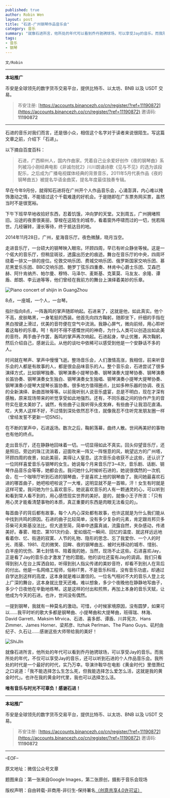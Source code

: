 ```yaml
---
published: true
author: Robin Wen
layout: post
title: "石进-广州钢琴作品音乐会"
category: 音乐
summary: "就像石进所言，他所处的年代可以看到乔丹驰骋球场，可以享受Jay的音乐。而我所处的年代，不仅可以享受Jay的音乐，还可以听到石进的个人作品音乐会。我所处的时代是一个最好的时代，实乃万幸。导演许鞍华在电影《黄金时代》里借萧红之口说道：「我不能选择怎么生怎么死，但我能选择怎么爱怎么活，这就是我的黄金时代」。也许在我的黄金时代里，我也可以选择怎么活。"
tags:
- 音乐
- 钢琴
---
```


`文/Robin`

***

**本站推广**

币安是全球领先的数字货币交易平台，提供比特币、以太坊、BNB 以及 USDT 交易。

> 币安注册: [https://accounts.binancezh.co/cn/register/?ref=11190872](https://accounts.binancezh.co/cn/register/?ref=11190872)
> 邀请码: **11190872**

***

石进的音乐对我们而言，还是很小众，相信这个名字对于读者来说很陌生。写这篇文章之前，介绍下「石进」。

以下摘自百度百科：

> 石进，广西柳州人，国内作曲家。凭着自己业余爱好创作《夜的钢琴曲》系列被冯小刚经典电影《非诚勿扰2》川川朗诵诗歌《见与不见》的选为该段配乐，之后成为广播电视媒体经典的背景音乐，2011年5月代表作品《夜的钢琴曲五》被提名华语金曲奖，提名年度最佳独奏专辑。

早在今年9月份，就得知石进将在广州开个人作品音乐会，心涌澎湃，内心难以掩饰激动之情，不能错过这个千载难逢的好机会。于是随即在广东票务网买票，虽然当时不是很宽裕。

下午下班早早地收拾好东西，忍着饥饿，冲向梦的天堂。又到周五，广州拥堵照旧。沿途的夜景很美丽，穿梭在这陌生的城市，看着窗外呼啸而过的一切，恍若隔世。几经辗转，漫长等待，终于抵达目的地。

2014年11月28日，广州，星海音乐厅。夜色微醺，晓月当空。

走进音乐厅，一台硕大的钢琴映入眼帘。环顾四周，早已有听众静坐等候。这是一个偌大的音乐厅，但稍显斑驳，透露出历史的痕迹。舞台在音乐厅的中央，四周环绕着一排又一排的座位。伦敦交响乐团、费城交响乐团、俄罗斯国家交响乐团、慕尼黑爱乐乐团、BBC交响乐团、鲍罗丁弦乐四重奏、林肯中心爵士乐团、艾森巴赫、阿什肯纳齐、帕尔曼、穆特、马泽尔、麦斯基、克莱莫、马友友、余隆、谭盾、郎朗、李云迪等等，他们曾经在我前方的舞台上演绎着美妙的乐章。

![Piano concert of shijin in GuangZhou](https://cdn.dbarobin.com/ny6YFsf.jpg)

8点，一座城，一个人，一台琴。

指针指向8点，一阵轰鸣的掌声随即响起。石进来了，这就是他，如此真实。他个不高，皮肤略黑，一身笔挺的西装。他首先向四方鞠躬，随即坐下，纤细的手指在黑白按键上滑过，优美的音符便在空气中流淌。我静心屏气，微向前倾，用心聆听着这每秒的乐章。呵！有时不得不感慨世间的神奇，为什么人类可以创造出如此美的音符。两手曲子作罢，轰鸣的掌声再次响起。石进起身，举止优雅，再次鞠躬，然后介绍自己，感谢云云。从他的谈吐中依稀可以感受到他是一个安静话不多的人。

时间就在琴声、掌声中慢慢飞逝。整场音乐会，人们激情高涨，我相信，前来听音乐会的人都是有故事的人，都是很会品味音乐的人。整个音乐会，石进尝试了很多演绎方式，比如钢琴独奏、钢琴演奏小提琴协奏、钢琴演奏大提琴协奏、钢琴演奏长笛协奏、钢琴演奏女生独白、钢琴演奏女生独唱、钢琴演奏小提琴大提琴协奏、钢琴演奏小提琴大提琴长笛协奏。很多地方值得圈点，比如多种乐器的协调、夜五的全新演绎、新曲首映等等。以前我听别人说音乐盛宴，总是不明白，现在才深有感触，原来现场带来的听觉享受如此地强烈。还有，不同乐器之间的协作产生的音符实在是太美妙了。诚然，有些曲子让我听得头皮发麻，有些曲子让我泪花直涌。哎，大男人这样不好，不过情到深处依然忍不住，就像我忍不住听完发朋友圈一样（曾经发誓不更新一切SNS）。

在不断的掌声中，石进返场。数次之后，鞠躬落幕，曲终人散。世间再美好的事物也有他的终点。

走出音乐厅，还在静静地回味着一切。一切显得如此不真实。回头仰望音乐厅，还是照旧。旁边的珠江流淌着，迎面吹来一阵又一阵惬意的风，眺望远方的广州塔，环顾四周的夜景，如此美丽，美得让人窒息。这次音乐会收获不止这些，还认识了一位同样喜爱音乐与钢琴的女生。她说每个月来音乐厅3~4次，音乐剧、话剧、钢琴作品音乐会等等，她都会去。我问她什么时候听石进的，她说很偶然的一次机会，在一个咖啡厅听到石进的钢琴曲，于是喜欢上他的钢琴曲了。我问她最喜欢石进的哪首曲子，她吧啦吧啦说了一大堆，这明显就不是一首嘛，汗！女生有时就是这样可爱。我问她为什么喜欢音乐，她说喜欢音乐的人有一颗通灵的心，可以听到和看到常人看不到的，用心感悟现实世界的美好。是的，就像小王子所言：「只有用心灵才能看清楚事物的本质，真正重要的东西是肉眼无法看见的」。

每首曲子的背后都有故事，每个人内心深处都有故事，也许这就是为什么我们能从中找到共鸣的原因。石进的曲子比较简单，没有多少复杂的元素，肯定跟肖邦贝多芬柴可夫斯基没法比。但大道至简，简单中透露真诚，流露自然，夹杂感动，传递美好。春雾、暗恋、第101次约会、爱如烟花一瞬间、回忆的温度、就这样远远地看着你、忆、街道的寂寞、人节的礼物、隐形的思念、忘了我爱你、一个人的时光、雨葵、1981、花的微笑、回眸、夜的钢琴曲五、被时光移动的城市、惜别、白羊座的忧伤、第七封情书、陪着我的她，当然，现场不止这些。石进喜欢Jay，正是看了Jay的音乐会才激发了他的潜能。他的谈吐还蛮有Jay的调调。我们只看得到别人在台上挥洒自如，听得到别人指尖传递的美妙音符，却看不到别人在背后的付出。他是一名网络工程师，俗称IT男，不是音乐科班，没有音乐功底，却通过自学达到这样的高度，这本身就是难以置信的。一位名气相对不大的音乐人登上北上广深的舞台，这本身就比登天还难。难以想象，多少个夜晚他在静静地写曲子，多少个日夜他在辛勤地练琴。这是这样的付出和煎熬，再加上本身的音乐天赋，让他成为今天的石进。也许，世间没有偶然。

一提到钢琴，我就有一种莫名的激动。可惜，小时候家境原因，没有圆梦，如果可以……我平时听的歌大多都是钢琴曲、小提琴曲和大提琴曲，班得瑞、林海、David Garrett、Maksim Mrvica、石进、喜多郎、谭盾、川井宪次、Hans Zimmer、James Horner、梁邦彦、Itzhak Perlman、The Piano Guys、矶村由纪子、久石让……感谢这些大师带给我的美好！

![ShiJIn](https://cdn.dbarobin.com/GJZdnTY.png)

就像石进所言，他所处的年代可以看到乔丹驰骋球场，可以享受Jay的音乐。而我所处的年代，不仅可以享受Jay的音乐，还可以听到石进的个人作品音乐会。我所处的时代是一个最好的时代，实乃万幸。导演许鞍华在电影《黄金时代》里借萧红之口说道：「我不能选择怎么生怎么死，但我能选择怎么爱怎么活，这就是我的黄金时代」。也许在我的黄金时代里，我也可以选择怎么活。

**唯有音乐与时光不可辜负！感谢石进！**

***

**本站推广**

币安是全球领先的数字货币交易平台，提供比特币、以太坊、BNB 以及 USDT 交易。

> 币安注册: [https://accounts.binancezh.co/cn/register/?ref=11190872](https://accounts.binancezh.co/cn/register/?ref=11190872)
> 邀请码: **11190872**

***

–EOF–

原文地址：微信公众号文章

题图来自：第一张来自Google Images，第二张原创，摄影于音乐会现场

版权声明：自由转载-非商用-非衍生-保持署名<a href="http://creativecommons.org/licenses/by-nc-nd/4.0/deed.zh" target="_blank">（创意共享4.0许可证）</a>
